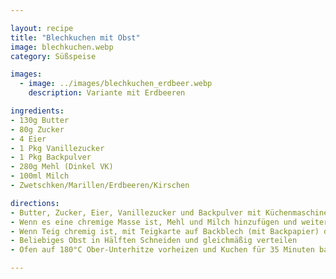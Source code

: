 ```yaml
---

layout: recipe
title: "Blechkuchen mit Obst"
image: blechkuchen.webp
category: Süßspeise

images:
  - image: ../images/blechkuchen_erdbeer.webp
    description: Variante mit Erdbeeren

ingredients:
- 130g Butter
- 80g Zucker
- 4 Eier
- 1 Pkg Vanillezucker
- 1 Pkg Backpulver
- 280g Mehl (Dinkel VK)
- 100ml Milch
- Zwetschken/Marillen/Erdbeeren/Kirschen

directions:
- Butter, Zucker, Eier, Vanillezucker und Backpulver mit Küchenmaschine mixen
- Wenn es eine chremige Masse ist, Mehl und Milch hinzufügen und weiter mixen
- Wenn Teig chremig ist, mit Teigkarte auf Backblech (mit Backpapier) dünn aufstreichen (ca 0,5-1cm hoch)
- Beliebiges Obst in Hälften Schneiden und gleichmäßig verteilen
- Ofen auf 180°C Ober-Unterhitze vorheizen und Kuchen für 35 Minuten backen

---
```

